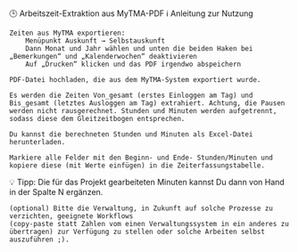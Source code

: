 🕒 Arbeitszeit-Extraktion aus MyTMA-PDF
ℹ️ Anleitung zur Nutzung

    Zeiten aus MyTMA exportieren:
        Menüpunkt Auskunft → Selbstauskunft
        Dann Monat und Jahr wählen und unten die beiden Haken bei „Bemerkungen“ und „Kalenderwochen“ deaktivieren
        Auf „Drucken“ klicken und das PDF irgendwo abspeichern

    PDF-Datei hochladen, die aus dem MyTMA-System exportiert wurde.

    Es werden die Zeiten Von_gesamt (erstes Einloggen am Tag) und Bis_gesamt (letztes Ausloggen am Tag) extrahiert. Achtung, die Pausen werden nicht rausgerechnet. Stunden und Minuten werden aufgetrennt, sodass diese dem Gleitzeitbogen entsprechen.

    Du kannst die berechneten Stunden und Minuten als Excel-Datei herunterladen.

    Markiere alle Felder mit den Beginn- und Ende- Stunden/Minuten und kopiere diese (mit Werte einfügen) in die Zeiterfassungstabelle.

💡 Tipp: Die für das Projekt gearbeiteten Minuten kannst Du dann von Hand in der Spalte N ergänzen.

    (optional) Bitte die Verwaltung, in Zukunft auf solche Prozesse zu verzichten, geeignete Workflows
    (copy-paste statt Zahlen vom einen Verwaltungssystem in ein anderes zu übertragen) zur Verfügung zu stellen oder solche Arbeiten selbst auszuführen ;).
